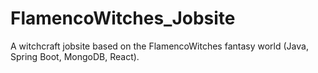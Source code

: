 # FlamencoWitches_Jobsite
A witchcraft jobsite based on the FlamencoWitches fantasy world (Java, Spring Boot, MongoDB, React).
